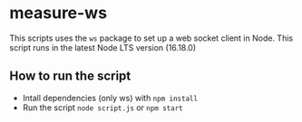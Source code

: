# measure-ws

This scripts uses the `ws` package to set up a web socket client in Node.
This script runs in the latest Node LTS version (16.18.0)

## How to run the script

- Intall dependencies (only ws) with `npm install`
- Run the script `node script.js` or `npm start`
